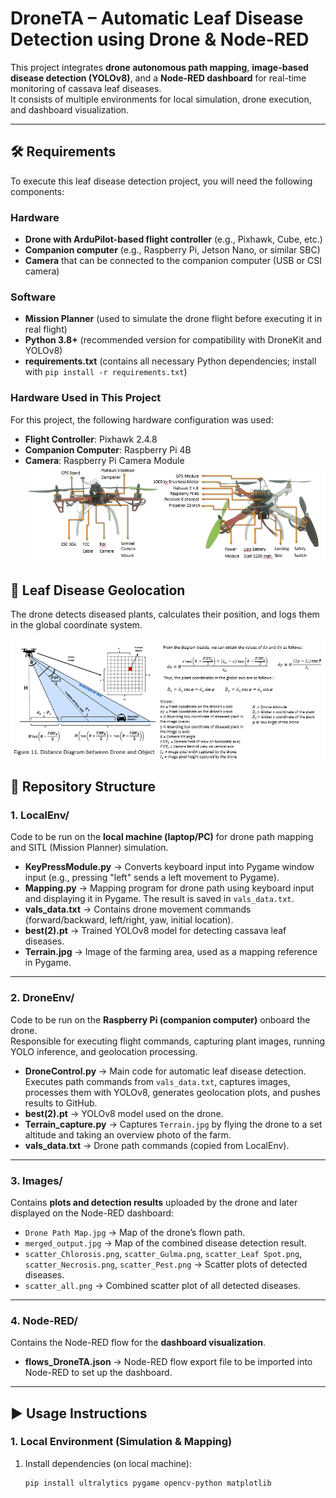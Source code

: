 # DroneTA – Automatic Leaf Disease Detection using Drone & Node-RED

This project integrates **drone autonomous path mapping**, **image-based disease detection (YOLOv8)**, and a **Node-RED dashboard** for real-time monitoring of cassava leaf diseases.  
It consists of multiple environments for local simulation, drone execution, and dashboard visualization.  

---
## 🛠️ Requirements

To execute this leaf disease detection project, you will need the following components:

### Hardware
- **Drone with ArduPilot-based flight controller** (e.g., Pixhawk, Cube, etc.)
- **Companion computer** (e.g., Raspberry Pi, Jetson Nano, or similar SBC)
- **Camera** that can be connected to the companion computer (USB or CSI camera)

### Software
- **Mission Planner** (used to simulate the drone flight before executing it in real flight)
- **Python 3.8+** (recommended version for compatibility with DroneKit and YOLOv8)
- **requirements.txt** (contains all necessary Python dependencies; install with `pip install -r requirements.txt`)

### Hardware Used in This Project
For this project, the following hardware configuration was used:
- **Flight Controller**: Pixhawk 2.4.8  
- **Companion Computer**: Raspberry Pi 4B  
- **Camera**: Raspberry Pi Camera Module 
![Drone Hardware Overview](drone_hardware_overview.png)

## 📡 Leaf Disease Geolocation
The drone detects diseased plants, calculates their position, and logs them in the global coordinate system.

![Object_Distance Diagram](disease_geolocation.png)  

## 📂 Repository Structure

### 1. **LocalEnv/**
Code to be run on the **local machine (laptop/PC)** for drone path mapping and SITL (Mission Planner) simulation.

- **KeyPressModule.py** → Converts keyboard input into Pygame window input (e.g., pressing "left" sends a left movement to Pygame).  
- **Mapping.py** → Mapping program for drone path using keyboard input and displaying it in Pygame. The result is saved in `vals_data.txt`.  
- **vals_data.txt** → Contains drone movement commands (forward/backward, left/right, yaw, initial location).  
- **best(2).pt** → Trained YOLOv8 model for detecting cassava leaf diseases.  
- **Terrain.jpg** → Image of the farming area, used as a mapping reference in Pygame.  

---

### 2. **DroneEnv/**
Code to be run on the **Raspberry Pi (companion computer)** onboard the drone.  
Responsible for executing flight commands, capturing plant images, running YOLO inference, and geolocation processing.

- **DroneControl.py** → Main code for automatic leaf disease detection. Executes path commands from `vals_data.txt`, captures images, processes them with YOLOv8, generates geolocation plots, and pushes results to GitHub.  
- **best(2).pt** → YOLOv8 model used on the drone.  
- **Terrain_capture.py** → Captures `Terrain.jpg` by flying the drone to a set altitude and taking an overview photo of the farm.  
- **vals_data.txt** → Drone path commands (copied from LocalEnv).  

---

### 3. **Images/**
Contains **plots and detection results** uploaded by the drone and later displayed on the Node-RED dashboard:

- `Drone Path Map.jpg` → Map of the drone’s flown path.  
- `merged_output.jpg` → Map of the combined disease detection result.  
- `scatter_Chlorosis.png`, `scatter_Gulma.png`, `scatter_Leaf Spot.png`, `scatter_Necrosis.png`, `scatter_Pest.png` → Scatter plots of detected diseases.  
- `scatter_all.png` → Combined scatter plot of all detected diseases.  

---

### 4. **Node-RED/**
Contains the Node-RED flow for the **dashboard visualization**.

- **flows_DroneTA.json** → Node-RED flow export file to be imported into Node-RED to set up the dashboard.  

---

## ▶️ Usage Instructions

### 1. Local Environment (Simulation & Mapping)

1. Install dependencies (on local machine):
   ```bash
   pip install ultralytics pygame opencv-python matplotlib
